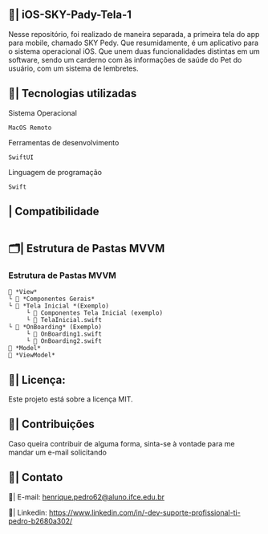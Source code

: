 ## 📲| iOS-SKY-Pady-Tela-1

  Nesse repositório, foi realizado de maneira separada, a primeira tela do app para mobile, chamado SKY Pedy. Que resumidamente, é um aplicativo para o sistema operacional iOS. Que unem duas funcionalidades distintas em um software, sendo um carderno com às informações de saúde do Pet do usuário, com um sistema de lembretes. 

  ## 👾| Tecnologias utilizadas
  Sistema Operacional
  
 ```
MacOS Remoto

 ```
Ferramentas de desenvolvimento
 ```
SwiftUI
 ```
Linguagem de programação
 ```
Swift

 ```
## | Compatibilidade

   ```
   ````

  ## 🗂️| Estrutura de Pastas MVVM

  ### Estrutura de Pastas MVVM

```
📂 *View*
└ 📁 *Componentes Gerais*
└ 📂 *Tela Inicial *(Exemplo)
     └ 📁 Componentes Tela Inicial (exemplo)
     └ 📝 TelaInicial.swift
└ 📂 *OnBoarding* (Exemplo)
     └ 📝 OnBoarding1.swift
     └ 📝 OnBoarding2.swift
📁 *Model*
📁 *ViewModel*

```

  ## 📑| Licença:

  Este projeto está sobre a licença MIT.

  ## 👥| Contribuições

  Caso queira contribuir de alguma forma, sinta-se à vontade para me mandar um e-mail solicitando

  ## 📧| Contato

  📩| E-mail: henrique.pedro62@aluno.ifce.edu.br

  📱| Linkedin: https://www.linkedin.com/in/-dev-suporte-profissional-ti-pedro-b2680a302/
